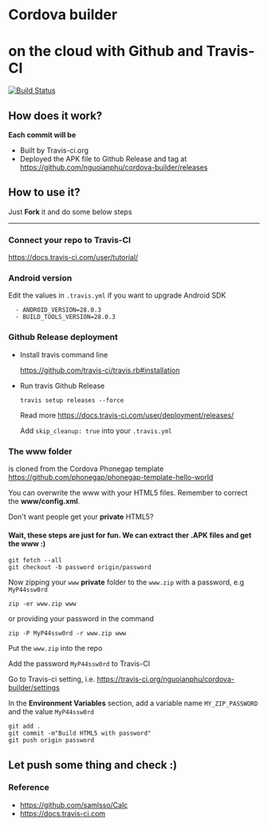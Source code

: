 # Cordova builder
# on the cloud with Github and Travis-CI

[![Build Status](https://travis-ci.org/nguoianphu/cordova-builder.svg?branch=master)](https://travis-ci.org/nguoianphu/cordova-builder)

## How does it work?
__Each commit will be__
- Built by Travis-ci.org
- Deployed the APK file to Github Release and tag at https://github.com/nguoianphu/cordova-builder/releases

## How to use it?

Just __Fork__ it and do some below steps

---

### Connect your repo to Travis-CI

https://docs.travis-ci.com/user/tutorial/

### Android version

Edit the values in ```.travis.yml``` if you want to upgrade Android SDK

```
  - ANDROID_VERSION=28.0.3
  - BUILD_TOOLS_VERSION=28.0.3
```

### Github Release deployment

- Install travis command line

	https://github.com/travis-ci/travis.rb#installation

- Run travis Github Release
	
	```travis setup releases --force```
	
	Read more https://docs.travis-ci.com/user/deployment/releases/
	
	Add ```skip_cleanup: true``` into your ```.travis.yml```
	


### The www folder
 is cloned from the Cordova Phonegap template https://github.com/phonegap/phonegap-template-hello-world

You can overwrite the www with your HTML5 files. Remember to correct the __www/config.xml__.

Don't want people get your __private__ HTML5?

#### Wait, these steps are just for fun. We can extract ther .APK files and get the www :)

```
git fetch --all
git checkout -b password origin/password
```

Now zipping your ```www``` __private__ folder to the ```www.zip``` with a password, e.g ```MyP44ssw0rd```

```
zip -er www.zip www
```

or providing your password in the command

```
zip -P MyP44ssw0rd -r www.zip www
```

Put the ```www.zip``` into the repo

Add the password ```MyP44ssw0rd``` to Travis-CI

Go to Travis-ci setting, i.e.        https://travis-ci.org/nguoianphu/cordova-builder/settings

In the __Environment Variables__ section, add a variable name ```MY_ZIP_PASSWORD``` and the value ```MyP44ssw0rd```

```
git add .
git commit -m"Build HTML5 with password"
git push origin password
```


## Let push some thing and check :) 



### Reference

- https://github.com/samlsso/Calc
- https://docs.travis-ci.com
